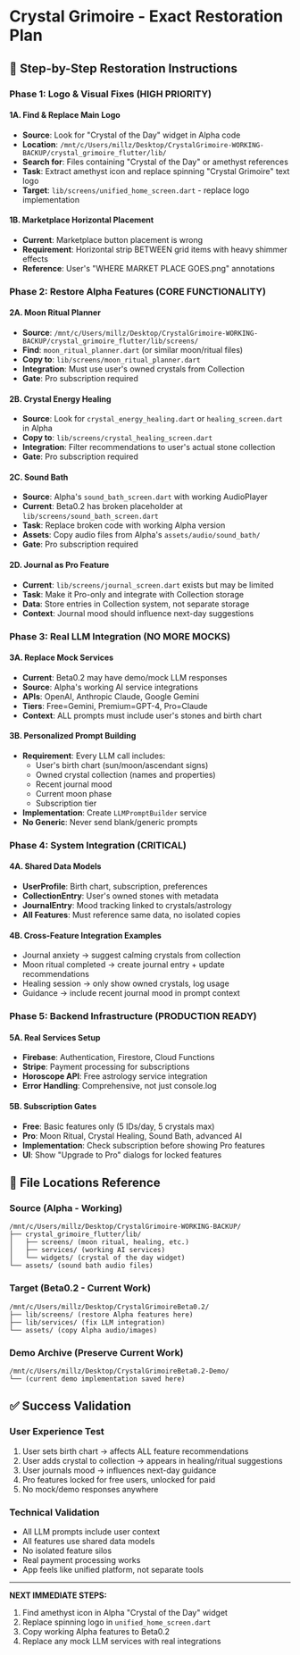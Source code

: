 # Crystal Grimoire - Exact Restoration Plan

## 🎯 Step-by-Step Restoration Instructions

### Phase 1: Logo & Visual Fixes (HIGH PRIORITY)

#### 1A. Find & Replace Main Logo
- **Source**: Look for "Crystal of the Day" widget in Alpha code
- **Location**: `/mnt/c/Users/millz/Desktop/CrystalGrimoire-WORKING-BACKUP/crystal_grimoire_flutter/lib/`
- **Search for**: Files containing "Crystal of the Day" or amethyst references
- **Task**: Extract amethyst icon and replace spinning "Crystal Grimoire" text logo
- **Target**: `lib/screens/unified_home_screen.dart` - replace logo implementation

#### 1B. Marketplace Horizontal Placement
- **Current**: Marketplace button placement is wrong
- **Requirement**: Horizontal strip BETWEEN grid items with heavy shimmer effects
- **Reference**: User's "WHERE MARKET PLACE GOES.png" annotations

### Phase 2: Restore Alpha Features (CORE FUNCTIONALITY)

#### 2A. Moon Ritual Planner
- **Source**: `/mnt/c/Users/millz/Desktop/CrystalGrimoire-WORKING-BACKUP/crystal_grimoire_flutter/lib/screens/`
- **Find**: `moon_ritual_planner.dart` (or similar moon/ritual files)
- **Copy to**: `lib/screens/moon_ritual_planner.dart`
- **Integration**: Must use user's owned crystals from Collection
- **Gate**: Pro subscription required

#### 2B. Crystal Energy Healing
- **Source**: Look for `crystal_energy_healing.dart` or `healing_screen.dart` in Alpha
- **Copy to**: `lib/screens/crystal_healing_screen.dart`
- **Integration**: Filter recommendations to user's actual stone collection
- **Gate**: Pro subscription required

#### 2C. Sound Bath
- **Source**: Alpha's `sound_bath_screen.dart` with working AudioPlayer
- **Current**: Beta0.2 has broken placeholder at `lib/screens/sound_bath_screen.dart`
- **Task**: Replace broken code with working Alpha version
- **Assets**: Copy audio files from Alpha's `assets/audio/sound_bath/`
- **Gate**: Pro subscription required

#### 2D. Journal as Pro Feature
- **Current**: `lib/screens/journal_screen.dart` exists but may be limited
- **Task**: Make it Pro-only and integrate with Collection storage
- **Data**: Store entries in Collection system, not separate storage
- **Context**: Journal mood should influence next-day suggestions

### Phase 3: Real LLM Integration (NO MORE MOCKS)

#### 3A. Replace Mock Services
- **Current**: Beta0.2 may have demo/mock LLM responses
- **Source**: Alpha's working AI service integrations
- **APIs**: OpenAI, Anthropic Claude, Google Gemini
- **Tiers**: Free=Gemini, Premium=GPT-4, Pro=Claude
- **Context**: ALL prompts must include user's stones and birth chart

#### 3B. Personalized Prompt Building
- **Requirement**: Every LLM call includes:
  - User's birth chart (sun/moon/ascendant signs)
  - Owned crystal collection (names and properties)
  - Recent journal mood
  - Current moon phase
  - Subscription tier
- **Implementation**: Create `LLMPromptBuilder` service
- **No Generic**: Never send blank/generic prompts

### Phase 4: System Integration (CRITICAL)

#### 4A. Shared Data Models
- **UserProfile**: Birth chart, subscription, preferences
- **CollectionEntry**: User's owned stones with metadata
- **JournalEntry**: Mood tracking linked to crystals/astrology
- **All Features**: Must reference same data, no isolated copies

#### 4B. Cross-Feature Integration Examples
- Journal anxiety → suggest calming crystals from collection
- Moon ritual completed → create journal entry + update recommendations
- Healing session → only show owned crystals, log usage
- Guidance → include recent journal mood in prompt context

### Phase 5: Backend Infrastructure (PRODUCTION READY)

#### 5A. Real Services Setup
- **Firebase**: Authentication, Firestore, Cloud Functions
- **Stripe**: Payment processing for subscriptions
- **Horoscope API**: Free astrology service integration
- **Error Handling**: Comprehensive, not just console.log

#### 5B. Subscription Gates
- **Free**: Basic features only (5 IDs/day, 5 crystals max)
- **Pro**: Moon Ritual, Crystal Healing, Sound Bath, advanced AI
- **Implementation**: Check subscription before showing Pro features
- **UI**: Show "Upgrade to Pro" dialogs for locked features

## 📁 File Locations Reference

### Source (Alpha - Working)
```
/mnt/c/Users/millz/Desktop/CrystalGrimoire-WORKING-BACKUP/
├── crystal_grimoire_flutter/lib/
│   ├── screens/ (moon ritual, healing, etc.)
│   ├── services/ (working AI services)
│   └── widgets/ (crystal of the day widget)
└── assets/ (sound bath audio files)
```

### Target (Beta0.2 - Current Work)
```
/mnt/c/Users/millz/Desktop/CrystalGrimoireBeta0.2/
├── lib/screens/ (restore Alpha features here)
├── lib/services/ (fix LLM integration)
└── assets/ (copy Alpha audio/images)
```

### Demo Archive (Preserve Current Work)
```
/mnt/c/Users/millz/Desktop/CrystalGrimoireBeta0.2-Demo/
└── (current demo implementation saved here)
```

## ✅ Success Validation

### User Experience Test
1. User sets birth chart → affects ALL feature recommendations
2. User adds crystal to collection → appears in healing/ritual suggestions
3. User journals mood → influences next-day guidance
4. Pro features locked for free users, unlocked for paid
5. No mock/demo responses anywhere

### Technical Validation
- All LLM prompts include user context
- All features use shared data models
- No isolated feature silos
- Real payment processing works
- App feels like unified platform, not separate tools

---

**NEXT IMMEDIATE STEPS:**
1. Find amethyst icon in Alpha "Crystal of the Day" widget
2. Replace spinning logo in `unified_home_screen.dart`
3. Copy working Alpha features to Beta0.2
4. Replace any mock LLM services with real integrations